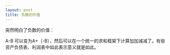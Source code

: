 ```yaml
---
layout: post
title: 负数的价值
---
```


突然明白了负数的价值：

A-B 可以变为A+（-B），然后可以在一个统一的求和框架下计算加加减减了。有些资产负债表、利润表中如此表示意义就是如此。

